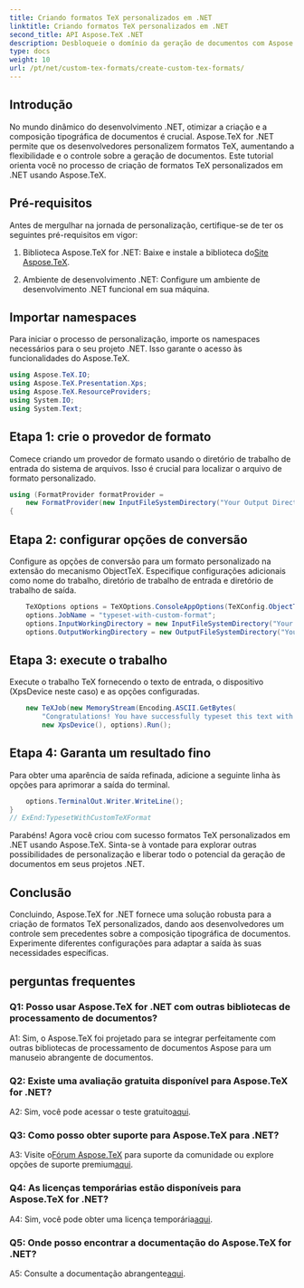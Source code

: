 ```yaml
---
title: Criando formatos TeX personalizados em .NET
linktitle: Criando formatos TeX personalizados em .NET
second_title: API Aspose.TeX .NET
description: Desbloqueie o domínio da geração de documentos com Aspose.TeX for .NET. Crie formatos TeX personalizados sem esforço.
type: docs
weight: 10
url: /pt/net/custom-tex-formats/create-custom-tex-formats/
---
```

## Introdução

No mundo dinâmico do desenvolvimento .NET, otimizar a criação e a composição tipográfica de documentos é crucial. Aspose.TeX for .NET permite que os desenvolvedores personalizem formatos TeX, aumentando a flexibilidade e o controle sobre a geração de documentos. Este tutorial orienta você no processo de criação de formatos TeX personalizados em .NET usando Aspose.TeX.

## Pré-requisitos

Antes de mergulhar na jornada de personalização, certifique-se de ter os seguintes pré-requisitos em vigor:

1.  Biblioteca Aspose.TeX for .NET: Baixe e instale a biblioteca do[Site Aspose.TeX](https://releases.aspose.com/tex/net/).

2. Ambiente de desenvolvimento .NET: Configure um ambiente de desenvolvimento .NET funcional em sua máquina.

## Importar namespaces

Para iniciar o processo de personalização, importe os namespaces necessários para o seu projeto .NET. Isso garante o acesso às funcionalidades do Aspose.TeX.

```csharp
using Aspose.TeX.IO;
using Aspose.TeX.Presentation.Xps;
using Aspose.TeX.ResourceProviders;
using System.IO;
using System.Text;
```

## Etapa 1: crie o provedor de formato

Comece criando um provedor de formato usando o diretório de trabalho de entrada do sistema de arquivos. Isso é crucial para localizar o arquivo de formato personalizado.

```csharp
using (FormatProvider formatProvider =
    new FormatProvider(new InputFileSystemDirectory("Your Output Directory"), "customtex"))
{
```

## Etapa 2: configurar opções de conversão

Configure as opções de conversão para um formato personalizado na extensão do mecanismo ObjectTeX. Especifique configurações adicionais como nome do trabalho, diretório de trabalho de entrada e diretório de trabalho de saída.

```csharp
    TeXOptions options = TeXOptions.ConsoleAppOptions(TeXConfig.ObjectTeX(formatProvider));
    options.JobName = "typeset-with-custom-format";
    options.InputWorkingDirectory = new InputFileSystemDirectory("Your Input Directory");
    options.OutputWorkingDirectory = new OutputFileSystemDirectory("Your Output Directory");
```

## Etapa 3: execute o trabalho

Execute o trabalho TeX fornecendo o texto de entrada, o dispositivo (XpsDevice neste caso) e as opções configuradas.

```csharp
    new TeXJob(new MemoryStream(Encoding.ASCII.GetBytes(
        "Congratulations! You have successfully typeset this text with your own TeX format!\\end")),
        new XpsDevice(), options).Run();
```

## Etapa 4: Garanta um resultado fino

Para obter uma aparência de saída refinada, adicione a seguinte linha às opções para aprimorar a saída do terminal.

```csharp
    options.TerminalOut.Writer.WriteLine();
}
// ExEnd:TypesetWithCustomTeXFormat
```

Parabéns! Agora você criou com sucesso formatos TeX personalizados em .NET usando Aspose.TeX. Sinta-se à vontade para explorar outras possibilidades de personalização e liberar todo o potencial da geração de documentos em seus projetos .NET.

## Conclusão

Concluindo, Aspose.TeX for .NET fornece uma solução robusta para a criação de formatos TeX personalizados, dando aos desenvolvedores um controle sem precedentes sobre a composição tipográfica de documentos. Experimente diferentes configurações para adaptar a saída às suas necessidades específicas.

## perguntas frequentes

### Q1: Posso usar Aspose.TeX for .NET com outras bibliotecas de processamento de documentos?

A1: Sim, o Aspose.TeX foi projetado para se integrar perfeitamente com outras bibliotecas de processamento de documentos Aspose para um manuseio abrangente de documentos.

### Q2: Existe uma avaliação gratuita disponível para Aspose.TeX for .NET?

 A2: Sim, você pode acessar o teste gratuito[aqui](https://releases.aspose.com/).

### Q3: Como posso obter suporte para Aspose.TeX para .NET?

 A3: Visite o[Fórum Aspose.TeX](https://forum.aspose.com/c/tex/47) para suporte da comunidade ou explore opções de suporte premium[aqui](https://purchase.aspose.com/buy).

### Q4: As licenças temporárias estão disponíveis para Aspose.TeX for .NET?

 A4: Sim, você pode obter uma licença temporária[aqui](https://purchase.aspose.com/temporary-license/).

### Q5: Onde posso encontrar a documentação do Aspose.TeX for .NET?

 A5: Consulte a documentação abrangente[aqui](https://reference.aspose.com/tex/net/).